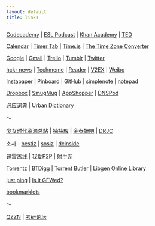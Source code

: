 ```yaml
---
layout: default
title: links
---
```


[Codecademy](http://www.codecademy.com/) | [ESL Podcast](http://www.eslpod.com/website/index_new.html) | [Khan Academy](http://www.khanacademy.org/) | [TED](http://www.ted.com/)

[Calendar](https://www.google.com/calendar/render?pli=1) | [Timer Tab](http://www.timer-tab.com/) | [Time.is](http://time.is/) | [The Time Zone Converter](http://www.thetimezoneconverter.com/)

[Google](https://www.google.com/ncr) | [Gmail](https://mail.google.com/mail/) | [Trello](https://trello.com/) | [Tumblr](http://www.tumblr.com/dashboard) | [Twitter](https://twitter.com/)

[hckr news](http://hckrnews.com/) | [Techmeme](http://techmeme.com/) | [Reader](https://www.google.com/reader/view/) | [V2EX](http://www.v2ex.com/) | [Weibo](http://weibo.com/) 

[Instapaper](http://www.instapaper.com/) | [Pinboard](http://pinboard.in/) | [GitHub](https://github.com) | [simplenote](https://simple-note.appspot.com/) | [notepad](http://notepad.cc/)

[Dropbox](https://www.dropbox.com/) | [SmugMug](http://www.smugmug.com/) | [AppShopper](http://appshopper.com/) | [DNSPod](https://www.dnspod.cn/)

[必应词典](http://dict.bing.com.cn/) | [Urban Dictionary](http://www.urbandictionary.com/)

～

[少女时代资源总站](http://hi.baidu.com/new/snsdresource) | [抽抽殿](http://www.snsdforever.com/bbs/) | [金泰妍吧](http://tieba.baidu.com/f?kw=%BD%F0%CC%A9%E5%FB) | [DRJC](http://www.jessicachina.net/)

소시 - [bestiz](http://bestjd.bestiz.net/zboard/zboard.php?id=jb0901) | [sosiz](http://www.sosiz.net/?mid=org_data) | [dcinside](http://gall.dcinside.com/list.php?id=taeyeon_new)

[迅雷离线](http://lixian.xunlei.com) | [我爱P2P](http://oabt.org/) | [射手网](http://shooter.cn/)

[Torrentz](http://torrentz.eu/) | [BTDigg](http://btdigg.org/) | [Torrent Butler](http://torrentbutler.eu/) | [Libgen Online Library](http://libgen.info/)

[just ping](http://just-ping.com/) | [Is it GFWed?](http://isitgfwed.sinaapp.com/)

[bookmarklets](http://w-shadow.com/bookmarklet-combiner/?bookmarklet=3369)

～

[QZZN](http://bbs.qzzn.com/) | [考研论坛](http://bbs.kaoyan.com/)